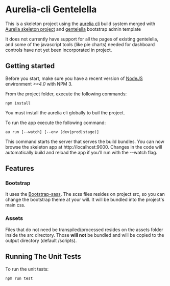 # Aurelia-cli Gentelella

This is a skeleton project using the [aurelia cli](https://github.com/aurelia/cli) build system merged with [Aurelia skeleton project](https://github.com/aurelia/skeleton-navigation) and [gentelella](https://github.com/puikinsh/gentelella) bootstrap admin template 

It does not currently have support for all the pages of existing gentelella, and some of the javascript tools (like pie charts) needed for dashboard controls have not yet been incorporated in project. 

## Getting started

Before you start, make sure you have a recent version of [NodeJS](http://nodejs.org/) environment *>=4.0* with NPM 3.

From the project folder, execute the following commands:

```shell
npm install
```
You must install the aurelia cli globally to buil the project. 

To run the app execute the following command:

```shell
au run [--watch] [--env (dev|prod|stage)]
```

This command starts the server that serves the build bundles.
You can now browse the skeleton app at http://localhost:9000. Changes in the code
will automatically build and reload the app if you'll run with the --watch flag.

## Features

### Bootstrap

It uses the [Bootstrap-sass](https://github.com/twbs/bootstrap-sass). The scss files resides on project src, so you can change the bootstrap theme at your will. It will be bundled into the project's main css.

### Assets

Files that do not need be transpiled/processed resides on the assets folder inside the src directory. Those **will not** be bundled and will be copied to the output directory (default /scripts).

## Running The Unit Tests

To run the unit tests:

```shell
npm run test
```
